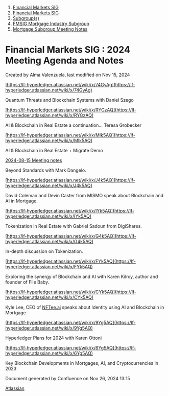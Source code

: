 1. [Financial Markets SIG](index.html)
2. [Financial Markets SIG](Financial-Markets-SIG_20545549.html)
3. [Subgroup(s)](20559462.html)
4. [FMSIG Mortgage Industry Subgroup](FMSIG-Mortgage-Industry-Subgroup_20546787.html)
5. [Mortgage Subgroup Meeting Notes](Mortgage-Subgroup-Meeting-Notes_20559602.html)

# Financial Markets SIG : 2024 Meeting Agenda and Notes

Created by Alma Valenzuela, last modified on Nov 15, 2024

[https://lf-hyperledger.atlassian.net/wiki/x/74GyAg](https://lf-hyperledger.atlassian.net/wiki/x/74GyAg)

Quantum Threats and Blockchain Systems with Daniel Szego

[https://lf-hyperledger.atlassian.net/wiki/x/RYGzAQ](https://lf-hyperledger.atlassian.net/wiki/x/RYGzAQ)

AI &amp; Blockchain in Real Estate a continuation… Teresa Grobecker

[https://lf-hyperledger.atlassian.net/wiki/x/MIk5AQ](https://lf-hyperledger.atlassian.net/wiki/x/MIk5AQ)

AI &amp; Blockchain in Real Estate + Migrate Demo

[2024-08-15 Meeting notes](2024-08-15-Meeting-notes_20547885.html)

Beyond Standards with Mark Dangelo.

[https://lf-hyperledger.atlassian.net/wiki/x/J4k5AQ](https://lf-hyperledger.atlassian.net/wiki/x/J4k5AQ)

David Coleman and Devin Caster from MISMO speak about Blockchain and AI in Mortgage.

[https://lf-hyperledger.atlassian.net/wiki/x/IYk5AQ](https://lf-hyperledger.atlassian.net/wiki/x/IYk5AQ)

Tokenization in Real Estate with Gabriel Sadoun from DigiShares.

[https://lf-hyperledger.atlassian.net/wiki/x/G4k5AQ](https://lf-hyperledger.atlassian.net/wiki/x/G4k5AQ)

In-depth discussion on Tokenization.

[https://lf-hyperledger.atlassian.net/wiki/x/FYk5AQ](https://lf-hyperledger.atlassian.net/wiki/x/FYk5AQ)

Exploring the synergy of Blockchain and AI with Karen Kilroy, author and founder of File Baby.

[https://lf-hyperledger.atlassian.net/wiki/x/CYk5AQ](https://lf-hyperledger.atlassian.net/wiki/x/CYk5AQ)

Kyle Lee, CEO of [NFTee.ai](http://NFTee.ai) speaks about Identity using AI and Blockchain in Mortgage

[https://lf-hyperledger.atlassian.net/wiki/x/9Yg5AQ](https://lf-hyperledger.atlassian.net/wiki/x/9Yg5AQ)

Hyperledger Plans for 2024 with Karen Ottoni

[https://lf-hyperledger.atlassian.net/wiki/x/6Yg5AQ](https://lf-hyperledger.atlassian.net/wiki/x/6Yg5AQ)

Key Blockchain Developments in Mortgages, AI, and Cryptocurrencies in 2023

Document generated by Confluence on Nov 26, 2024 13:15

[Atlassian](http://www.atlassian.com/)
